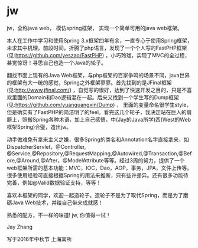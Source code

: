 # jw
jw，全称java web， 模仿spring框架， 实现一个简单可用的java web框架。

本人在工作中学习和使用Spring 3.x框架四年有余，一直专心于使用Spring框架，未求其中机理。前段时间，折腾了php语言，发现了一个个人写的FastPHP框架(见:https://github.com/yeszao/FastPHP) ，小巧玲珑，实现了MVC的全过程，甚觉惊讶！寻思自己也造一个Java的轮子。

翻找市面上现有的Java Web框架，与php框架的百家争鸣的场景不同，java世界的框架有大一统的感觉，Spring之外框架寥寥。首先找到的是JFinal框架(见:http://www.jfinal.com/) ，自觉写的很好，达到了快速开发之目的，只是不喜欢里面的Domain和Dao逻辑混在一起。后来又找到一个学生写的Dump框架(见:https://github.com/yuanguangxin/Dump) ， 里面的变量命名很学生style，但是确实有了FastPHP的简洁明了的feel。看完这几个轮子，我决定站在巨人的肩膀上，照搬Spring各种术语，加上自己感悟，中(Jay的Java所学)西(West的Web框架Spring)合璧，造出jw。

动手做难免有拿来主义之嫌，很多Spring的类名和Annotation名字直接拿来，如DispatcherServlet，@Controller, @Service,@Repository,@RequestMapping,@Autowired,@Transaction,@Before,@Around,@After，@ModelAttribute等等。经过3周的努力，提供了一个web框架所需的基本功能：MVC，IOC，Dao，AOP，事务，JPA，文件上传等。很多使用经验可直接根据Spring的用法来推断，只有些许差异。还有很多功能待完善，例如@Valid数据验证支持，等等！

喜欢本框架的同学，欢迎一起造轮子。造轮子不是为了取代Spring，而是为了磨砺Java Web技术，并给自己带来成就感！

熟悉的配方，不一样的味道! jw, 你值得一试！

Jay Zhang

写于2016年中秋节 上海寓所
